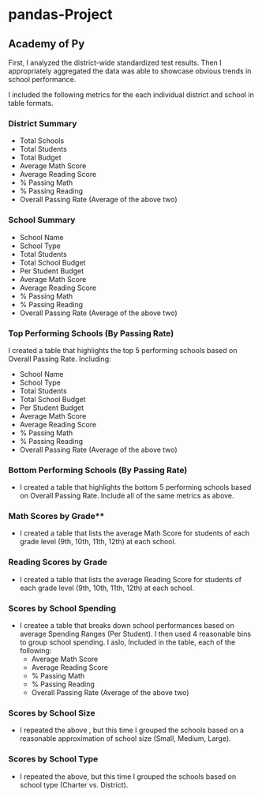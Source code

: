 # pandas-Project

 

## Academy of Py


First, I analyzed the district-wide standardized test results. Then I appropriately aggregated the data was able to showcase obvious trends in school performance.

I included the following metrics for the each individual district and school in table formats.

### District Summary


  * Total Schools
  * Total Students
  * Total Budget
  * Average Math Score
  * Average Reading Score
  * % Passing Math
  * % Passing Reading
  * Overall Passing Rate (Average of the above two)

### School Summary


  * School Name
  * School Type
  * Total Students
  * Total School Budget
  * Per Student Budget
  * Average Math Score
  * Average Reading Score
  * % Passing Math
  * % Passing Reading
  * Overall Passing Rate (Average of the above two)

### Top Performing Schools (By Passing Rate)

I created a table that highlights the top 5 performing schools based on Overall Passing Rate. Including:
  * School Name
  * School Type
  * Total Students
  * Total School Budget
  * Per Student Budget
  * Average Math Score
  * Average Reading Score
  * % Passing Math
  * % Passing Reading
  * Overall Passing Rate (Average of the above two)

### Bottom Performing Schools (By Passing Rate)

* I created a table that highlights the bottom 5 performing schools based on Overall Passing Rate. Include all of the same metrics as above.

### Math Scores by Grade\*\*

* I created a table that lists the average Math Score for students of each grade level (9th, 10th, 11th, 12th) at each school.

### Reading Scores by Grade

* I created a table that lists the average Reading Score for students of each grade level (9th, 10th, 11th, 12th) at each school.

### Scores by School Spending

* I createe a table that breaks down school performances based on average Spending Ranges (Per Student). I then used 4 reasonable bins to group school spending. I aslo, Included in the table, each of the following:
  * Average Math Score
  * Average Reading Score
  * % Passing Math
  * % Passing Reading
  * Overall Passing Rate (Average of the above two)

### Scores by School Size

* I repeated the above , but this time I grouped the schools based on a reasonable approximation of school size (Small, Medium, Large).

### Scores by School Type

* I repeated the above, but this time I grouped the schools based on school type (Charter vs. District).  
